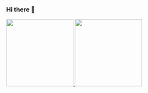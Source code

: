 ### Hi there 👋

<!--
**j0k3rD0ck3r/j0k3rD0ck3r** is a ✨ _special_ ✨ repository because its `README.md` (this file) appears on your GitHub profile.

Here are some ideas to get you started:

- 🔭 I’m currently working on ...
- 🌱 I’m currently learning ...
- 👯 I’m looking to collaborate on ...
- 🤔 I’m looking for help with ...
- 💬 Ask me about ...
- 📫 How to reach me: ...
- 😄 Pronouns: ...
- ⚡ Fun fact: ...
-->

<div>
  <a href="https://beacons.ai/j0k3rD0ck3r">
    <img height="180em" src="https:github-readme-stats.vercel.app/api?username=j0k3rD0ck3r$show_icons=true%theme=dracula&include_all_commits=true&count_private=true"/>
    <img height="180em" src="https:github-readme-stats.vercel.app/api/top-langs/?username=j0k3rD0ck3r&layout=compact&langs_count=16&theme=dracula"/>
<div>
